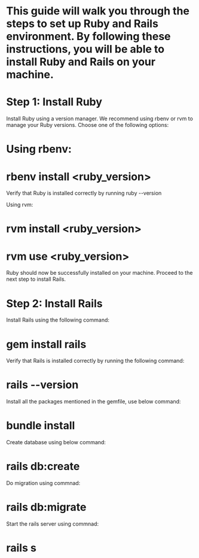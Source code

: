 # This guide will walk you through the steps to set up Ruby and Rails environment. By following these instructions, you will be able to install Ruby and Rails on your machine.

# Step 1: Install Ruby

Install Ruby using a version manager. We recommend using rbenv or rvm to manage your Ruby versions. Choose one of the following options:

# Using rbenv:

# rbenv install <ruby_version>
Verify that Ruby is installed correctly by running ruby --version

Using rvm:
# rvm install <ruby_version>

# rvm use <ruby_version>

Ruby should now be successfully installed on your machine. Proceed to the next step to install Rails.

# Step 2: Install Rails

Install Rails using the following command:
# gem install rails

Verify that Rails is installed correctly by running the following command:
# rails --version

Install all the packages mentioned in the gemfile, use below command:

# bundle install

Create database using below command:
# rails db:create

Do migration using commnad:
# rails db:migrate

Start the rails server using commnad:
# rails s
